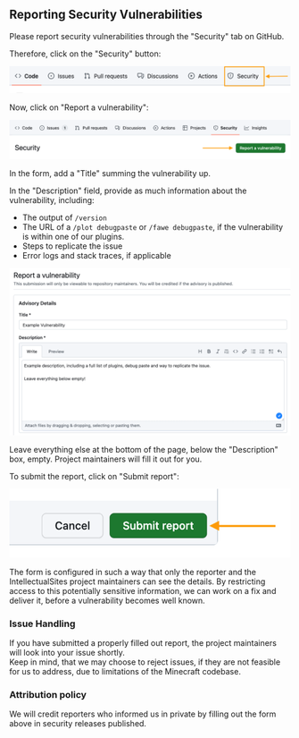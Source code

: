 ## Reporting Security Vulnerabilities

Please report security vulnerabilities through the "Security" tab on GitHub.

Therefore, click on the "Security" button:

<picture>
    <source media="(prefers-color-scheme: dark)" srcset="assets/security/tab-dark.png">
    <img src="assets/security/tab.png">
</picture>

Now, click on "Report a vulnerability":

<picture>
    <source media="(prefers-color-scheme: dark)" srcset="assets/security/report-dark.png">
    <img src="assets/security/report.png">
</picture>

In the form, add a "Title" summing the vulnerability up.

In the "Description" field, provide as much information about the vulnerability, including:
- The output of `/version`
- The URL of a `/plot debugpaste` or `/fawe debugpaste`, if the vulnerability is within one of our plugins.
- Steps to replicate the issue
- Error logs and stack traces, if applicable

<picture>
    <source media="(prefers-color-scheme: dark)" srcset="assets/security/form-dark.png">
    <img src="assets/security/form.png">
</picture>

Leave everything else at the bottom of the page, below the "Description" box, empty. Project maintainers will fill it out for you.

To submit the report, click on "Submit report":

<picture>
    <source media="(prefers-color-scheme: dark)" srcset="assets/security/submit-dark.png">
    <img src="assets/security/submit.png">
</picture>

The form is configured in such a way that only the reporter and the IntellectualSites project maintainers can see the details.
By restricting access to this potentially sensitive information, we can work on a fix and deliver it, before a vulnerability becomes well known.

### Issue Handling
If you have submitted a properly filled out report, the project maintainers will look into your issue shortly.   
Keep in mind, that we may choose to reject issues, if they are not feasible for us to address, due to limitations of the Minecraft codebase.

### Attribution policy
We will credit reporters who informed us in private by filling out the form above in security releases published.
